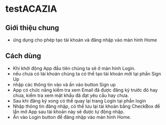 # testACAZIA


## Giới thiệu chung
 - ứng dụng cho phép tạo tài khoản và đăng nhập vào màn hình Home
 
## Cách dùng
- Khi khởi động App đầu tiên chúng ta sẽ ở màn hình Login.
- nếu chưa có tài khoản chúng ta có thể tạo tài khoản mới tại phần Sign Up
- nhập các thông tin vào và ấn vào button Sign up
- App có chức năng kiểm tra xem Email đã được đăng ký trước đó hay chưa, kiểm tra xem mật khẩu đã đạt yêu cầu hay chưa.
- Sau khi đăng ký xong có thể quay lại trang Login tại phần login
- Nhập thông tin đăng nhập, có thể lưu lại tài khoản bằng CheckBox để lần mở App sau tài khoản này sẽ được tự động nhập.
- Ấn vào Login button để đăng nhập vào màn hình Home.

